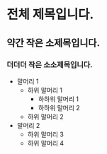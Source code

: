 # 전체 제목입니다.
## 약간 작은 소제목입니다.
### 더더더 작은 소소제목입니다.

+ 말머리 1
  + 하위 말머리 1
    + 하하위 말머리 1
    + 하하위 말머리 2
  + 하위 말머리 2
+ 말머리 2
  + 하위 말머리 3
  + 하위 말머리 4
